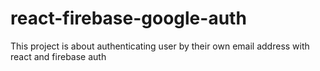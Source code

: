 # react-firebase-google-auth
This project is about authenticating user by their own email address with react and firebase auth
